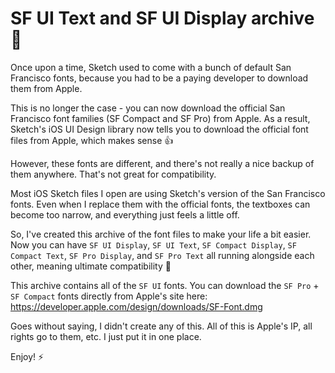 # SF UI Text and SF UI Display archive 🔀

Once upon a time, Sketch used to come with a bunch of default San Francisco fonts, because you had to be a paying developer to download them from Apple.


This is no longer the case - you can now download the official San Francisco font families (SF Compact and SF Pro) from Apple.
As a result, Sketch's iOS UI Design library now tells you to download the official font files from Apple, which makes sense 👍


However, these fonts are different, and there's not really a nice backup of them anywhere. That's not great for compatibility.


Most iOS Sketch files I open are using Sketch's version of the San Francisco fonts. Even when I replace them with the official fonts, the textboxes can become too narrow, and everything just feels a little off.


So, I've created this archive of the font files to make your life a bit easier.
Now you can have `SF UI Display`, `SF UI Text`, `SF Compact Display`, `SF Compact Text`, `SF Pro Display`, and `SF Pro Text` all running alongside each other, meaning ultimate compatibility 🙌


This archive contains all of the `SF UI` fonts. You can download the `SF Pro` + `SF Compact` fonts directly from Apple's site here: https://developer.apple.com/design/downloads/SF-Font.dmg


Goes without saying, I didn't create any of this. All of this is Apple's IP, all rights go to them, etc. I just put it in one place.

Enjoy! ⚡
